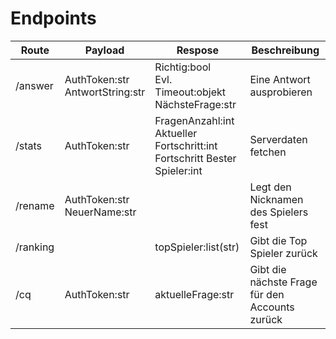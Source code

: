 # Endpoints

| Route    | Payload                         | Respose                                                                   | Beschreibung                                   |
|----------|---------------------------------|---------------------------------------------------------------------------|------------------------------------------------|
| /answer  | AuthToken:str<br/>AntwortString:str | Richtig:bool<br/> Evl. Timeout:objekt<br/> NächsteFrage:str                        | Eine Antwort ausprobieren                      |
| /stats   | AuthToken:str                   | FragenAnzahl:int<br/>Aktueller Fortschritt:int<br/> Fortschritt Bester Spieler:int | Serverdaten fetchen                            |
| /rename  | AuthToken:str<br/>NeuerName:str     |                                                                           | Legt den Nicknamen des Spielers fest           |
| /ranking |                                 | topSpieler:list(str)                                                      | Gibt die Top Spieler zurück                    |
| /cq      | AuthToken:str                   | aktuelleFrage:str                                                         | Gibt die nächste Frage für den Accounts zurück |


